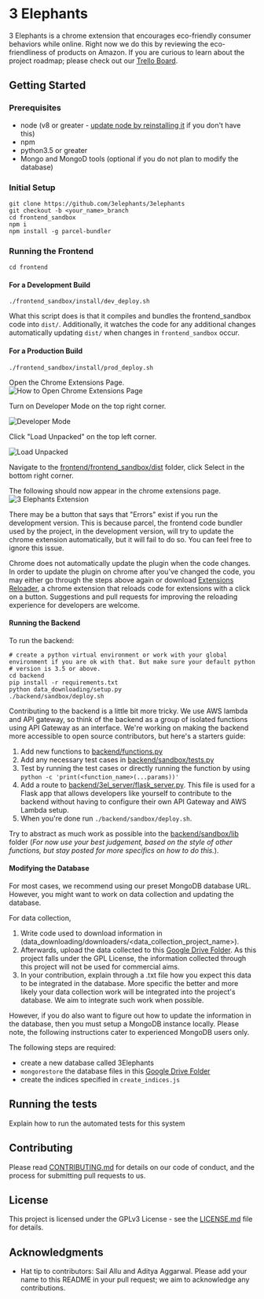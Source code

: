 # 3 Elephants

3 Elephants is a chrome extension that encourages eco-friendly consumer behaviors while online.
Right now we do this by reviewing the eco-friendliness of products on Amazon.
If you are curious to learn about the project roadmap; please check out our [Trello Board](https://trello.com/b/ar3tb4be/3elephants).

## Getting Started

### Prerequisites

* node (v8 or greater - [update node by reinstalling it](https://nodejs.org/en/) if you don't have this)
* npm
* python3.5 or greater
* Mongo and MongoD tools (optional if you do not plan to modify the database)


### Initial Setup
```
git clone https://github.com/3elephants/3elephants
git checkout -b <your_name>_branch
cd frontend_sandbox
npm i
npm install -g parcel-bundler
```
### Running the Frontend
```
cd frontend
```
#### For a Development Build
```
./frontend_sandbox/install/dev_deploy.sh
```
What this script does is that it compiles and bundles the frontend_sandbox code into `dist/`. Additionally, it watches the code for any additional changes automatically updating `dist/` when changes in `frontend_sandbox` occur.

#### For a Production Build
```
./frontend_sandbox/install/prod_deploy.sh
```

Open the Chrome Extensions Page.
![How to Open Chrome Extensions Page](docs/readme_screenshot_1.png)

Turn on Developer Mode on the top right corner.

![Developer Mode](docs/readme_screenshot_5.png)


Click "Load Unpacked" on the top left corner.

![Load Unpacked](docs/readme_screenshot_2.png)

Navigate to the [frontend/frontend_sandbox/dist](frontend/frontend_sandbox/dist) folder, click Select in the bottom right corner.
<!--![Select dist folder](docs/readme_screenshot_3.png)-->

The following should now appear in the chrome extensions page.
![3 Elephants Extension](docs/readme_screenshot_4.png)

There may be a button that says that "Errors" exist if you run the development version.
This is because parcel, the frontend code bundler used by the project, in the development version, will try to update the chrome extension automatically, but it will fail to do so. You can feel free to ignore this issue.

Chrome does not automatically update the plugin when the code changes. In order to update the plugin on chrome after you've changed the code, you may either go through the steps above again or download [Extensions Reloader](https://chrome.google.com/webstore/detail/extensions-reloader/fimgfedafeadlieiabdeeaodndnlbhid), a chrome extension that reloads code for extensions with a click on a button. Suggestions and pull requests for improving the reloading experience for developers are welcome.

#### Running the Backend
To run the backend:

```
# create a python virtual environment or work with your global environment if you are ok with that. But make sure your default python  
# version is 3.5 or above.
cd backend
pip install -r requirements.txt
python data_downloading/setup.py
./backend/sandbox/deploy.sh
```

Contributing to the backend is a little bit more tricky. We use AWS lambda and API gateway, so think of the backend as a group of isolated functions using API Gateway as an interface. We're working on making the backend more accessible to open source contributors, but here's a starters guide:

1. Add new functions to [backend/functions.py](backend/sandbox/functions.py)
2. Add any necessary test cases in [backend/sandbox/tests.py](backend/sandbox/tests.py)  
3. Test by running the test cases or directly running the function by using `python -c 'print(<function_name>(...params))'`
4. Add a route to [backend/3el_server/flask_server.py](backend/3el_server/flask_server.py). This file is used for a Flask app that allows developers like yourself to contribute to the backend without having to configure their own API Gateway and AWS Lambda setup.
5. When you're done run `./backend/sandbox/deploy.sh`.

Try to abstract as much work as possible into the [backend/sandbox/lib](backend/sandbox/lib) folder (_For now use your best judgement, based on the style of other functions, but stay posted for more specifics on how to do this._).


#### Modifying the Database

For most cases, we recommend using our preset MongoDB database URL. However, you might want to work on data collection and updating the database.

For data collection,
1) Write code used to download information in (data_downloading/downloaders/<data_collection_project_name>).
2) Afterwards, upload the data collected to this [Google Drive Folder](). As this project falls under the GPL License, the information collected through this project will not be used for commercial aims.
3) In your contribution, explain through a .txt file how you expect this data to be integrated in the database.  More specific the better and more likely your data collection work will be integrated into the project's database. We aim to integrate such work when possible.

However, if you do also want to figure out how to update the information in the database, then you must setup a MongoDB instance locally. Please note, the following instructions cater to experienced MongoDB users only.

The following steps are required:

* create a new database called 3Elephants
* `mongorestore` the database files in this [Google Drive Folder]()
* create the indices specified in `create_indices.js`

## Running the tests

Explain how to run the automated tests for this system

## Contributing

Please read [CONTRIBUTING.md](https://gist.github.com/PurpleBooth/b24679402957c63ec426) for details on our code of conduct, and the process for submitting pull requests to us.

## License

This project is licensed under the GPLv3 License - see the [LICENSE.md](LICENSE.md) file for details.

## Acknowledgments

* Hat tip to contributors: Sail Allu and Aditya Aggarwal. Please add your name to this README in your pull request; we aim to acknowledge any contributions.
